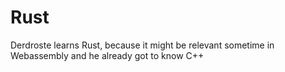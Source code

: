 # Rust

Derdroste learns Rust, because it might be relevant sometime in Webassembly and he already got to know C++ 
